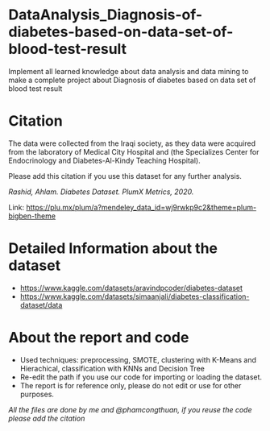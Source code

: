 # DataAnalysis_Diagnosis-of-diabetes-based-on-data-set-of-blood-test-result
Implement all learned knowledge about data analysis and data mining to make a complete project about Diagnosis of diabetes based on data set of blood test result

# Citation
The data were collected from the Iraqi society, as they data were acquired from the laboratory of Medical City Hospital and (the Specializes Center for Endocrinology and Diabetes-Al-Kindy Teaching Hospital).

Please add this citation if you use this dataset for any further analysis.

*Rashid, Ahlam. Diabetes Dataset. PlumX Metrics, 2020.*

Link: https://plu.mx/plum/a?mendeley_data_id=wj9rwkp9c2&theme=plum-bigben-theme

# Detailed Information about the dataset
* https://www.kaggle.com/datasets/aravindpcoder/diabetes-dataset
* https://www.kaggle.com/datasets/simaanjali/diabetes-classification-dataset/data

# About the report and code
* Used techniques: preprocessing, SMOTE, clustering with K-Means and Hierachical, classification with KNNs and Decision Tree
* Re-edit the path if you use our code for importing or loading the dataset.
* The report is for reference only, please do not edit or use for other purposes.

*All the files are done by me and @phamcongthuan, if you reuse the code please add the citation*
